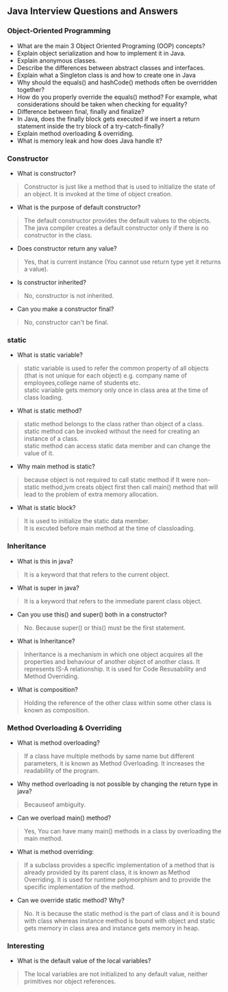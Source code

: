 ## Java Interview Questions and Answers
### Object-Oriented Programming
* What are the main 3 Object Oriented Programing (OOP) concepts?
* Explain object serialization and how to implement it in Java.
* Explain anonymous classes. 
* Describe the differences between abstract classes and interfaces. 
* Explain what a Singleton class is and how to create one in Java 
* Why should the equals() and hashCode() methods often be overridden together? 
* How do you properly override the equals() method? For example, what considerations should be taken when checking for equality?
* Difference between final, finally and finalize?
* In Java, does the finally block gets executed if we insert a return statement inside the try block of a try-catch-finally?
* Explain method overloading & overriding. 
* What is memory leak and how does Java handle it?

### Constructor
* What is constructor?
> Constructor is just like a method that is used to initialize the state of an object. It is invoked at the time of object creation.
* What is the purpose of default constructor?
> The default constructor provides the default values to the objects. The java compiler creates a default constructor only if there is no constructor in the class.
* Does constructor return any value?
> Yes, that is current instance (You cannot use return type yet it returns a value).
* Is constructor inherited?
> No, constructor is not inherited.
* Can you make a constructor final?
> No, constructor can't be final.

### static
* What is static variable?
> static variable is used to refer the common property of all objects (that is not unique for each object) e.g. company name of employees,college name of students etc. <br />
static variable gets memory only once in class area at the time of class loading.

* What is static method?
> static method belongs to the class rather than object of a class. <br />
static method can be invoked without the need for creating an instance of a class. <br />
static method can access static data member and can change the value of it. <br />

* Why main method is static?
> because object is not required to call static method if It were non-static method,jvm creats object first then call main() method that will lead to the problem of extra memory allocation.

* What is static block?
> It is used to initialize the static data member. <br />
It is excuted before main method at the time of classloading. <br />

### Inheritance
* What is this in java?
> It is a keyword that that refers to the current object.
* What is super in java?
> It is a keyword that refers to the immediate parent class object.
* Can you use this() and super() both in a constructor?
> No. Because super() or this() must be the first statement.
* What is Inheritance?
> Inheritance is a mechanism in which one object acquires all the properties and behaviour of another object of another class. It represents IS-A relationship. It is used for Code Resusability and Method Overriding.
* What is composition?
> Holding the reference of the other class within some other class is known as composition.

### Method Overloading & Overriding 
* What is method overloading?
> If a class have multiple methods by same name but different parameters, it is known as Method Overloading. It increases the readability of the program.
* Why method overloading is not possible by changing the return type in java?
> Becauseof ambiguity.
* Can we overload main() method?
> Yes, You can have many main() methods in a class by overloading the main method.
* What is method overriding:
> If a subclass provides a specific implementation of a method that is already provided by its parent class, it is known as Method Overriding. It is used for runtime polymorphism and to provide the specific implementation of the method.
* Can we override static method? Why?
> No. It is because the static method is the part of class and it is bound with class whereas instance method is bound with object and static gets memory in class area and instance gets memory in heap.



### Interesting
* What is the default value of the local variables?
> The local variables are not initialized to any default value, neither primitives nor object references.
